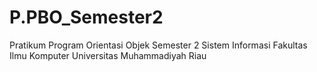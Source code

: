 # P.PBO_Semester2
Pratikum Program Orientasi Objek Semester 2 Sistem Informasi Fakultas Ilmu Komputer Universitas Muhammadiyah Riau
